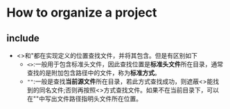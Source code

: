# How to organize a project

## include
- <>和"都在实现定义的位置查找文件，并将其包含。但是有区别如下
  - `<>`:一般用于包含标准头文件，因此查找位置是**标准头文件**所在目录，通常查找的是附加包含路径中的文件，称为**标准方式**。
  - `""`:一般是查找**当前源文件**所在目录，若此方式查找成功，则遮蔽<>能找到的同名文件;否则再按照<>方式查找文件。如果不在当前目录下，可以在""中写出文件路径指明头文件所在位置。


